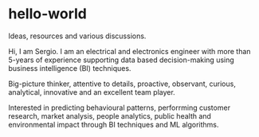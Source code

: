 # hello-world
Ideas, resources and various discussions.

Hi, I am Sergio. I am an electrical and electronics engineer with more than 5-years of experience supporting data based decision-making using business intelligence (BI) techniques.

Big-picture thinker, attentive to details, proactive, observant, curious, analytical, innovative and an excellent team player. 

Interested in predicting behavioural patterns, perforrming customer research, market analysis, people analytics, public health and environmental impact through BI techniques and ML algorithms. 
